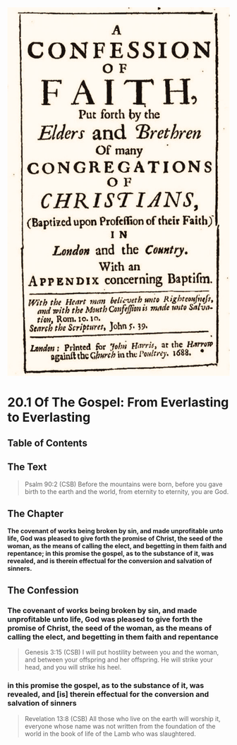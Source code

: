 <img class="intro-right" src="art-1689.png">

# 20.1 Of The Gospel: From Everlasting to Everlasting

## Table of Contents

<!-- toc -->

## The Text

>Psalm 90:2 (CSB) Before the mountains were born, before you gave birth to the earth and the world, from eternity to eternity, you are God. 

## The Chapter

**The covenant of works being broken by sin, and made unprofitable unto life, God was pleased to give forth the promise of Christ, the seed of the woman, as the means of calling the elect, and begetting in them faith and repentance; in this promise the gospel, as to the substance of it, was revealed, and is therein effectual for the conversion and salvation of sinners.**

## The Confession

### The covenant of works being broken by sin, and made unprofitable unto life, God was pleased to give forth the promise of Christ, the seed of the woman, as the means of calling the elect, and begetting in them faith and repentance

>Genesis 3:15 (CSB) I will put hostility between you and the woman, and between your offspring and her offspring. He will strike your head, and you will strike his heel.

### in this promise the gospel, as to the substance of it, was revealed, and [is] therein effectual for the conversion and salvation of sinners

>Revelation 13:8 (CSB) All those who live on the earth will worship it, everyone whose name was not written from the foundation of the world in the book of life of the Lamb who was slaughtered.
